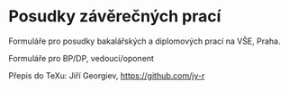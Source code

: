 # Posudky závěrečných prací

Formuláře pro posudky bakalářských a diplomových prací na VŠE, Praha.

Formuláře pro BP/DP, vedoucí/oponent

Přepis do TeXu: Jiří Georgiev, https://github.com/jy-r
